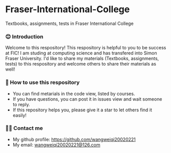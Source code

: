 # Fraser-International-College
Textbooks, assignments, tests in Fraser International College

### 😊 Introduction
Welcome to this respository! This respository is helpful to you to be success at FIC! I am studing at computing science and has transfered into Simon Fraser University. I'd like to share my materials (Textbooks, assignments, tests) to this respository and welcome others to share their materials as well!

### 🧐 How to use this respository
- You can find metarials in the code view, listed by courses.
- If you have questions, you can post it in issues view and wait someone to reply.
- If this repository helps you, please give it a star to let others find it easily!

### 👋🏻 Contact me
- My github profile: https://github.com/wangweiqi20020221
- My email: wangweiqi20020221@126.com
